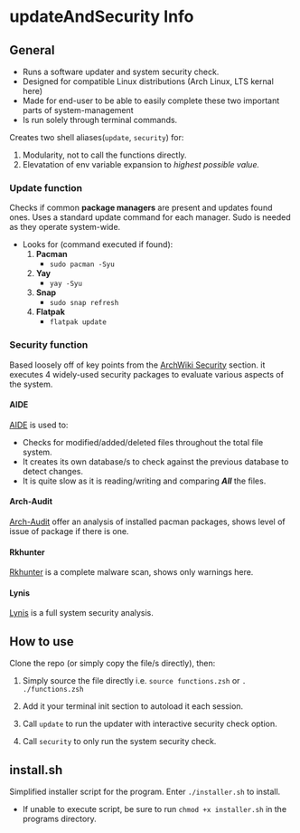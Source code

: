 # updateAndSecurity Info

## General
* Runs a software updater and system security check.
* Designed for compatible Linux distributions (Arch Linux, LTS kernal here)
* Made for end-user to be able to easily complete these two important parts of system-management
* Is run solely through terminal commands.

Creates two shell aliases(`update`, `security`) for:
1. Modularity, not to call the functions directly.
2. Elevatation of env variable expansion to *highest possible value.*

### Update function
Checks if common **package managers** are present and updates found ones.
Uses a standard update command for each manager. Sudo is needed as they operate system-wide.
* Looks for (command executed if found):
    1. **Pacman**
        * `sudo pacman -Syu`
    2. **Yay**
        * `yay -Syu`
    3. **Snap**
        * `sudo snap refresh`
    4. **Flatpak**
        * `flatpak update`

### Security function
Based loosely off of key points from the [ArchWiki Security](https://wiki.archlinux.org/title/Security) section.
it executes 4 widely-used security packages to evaluate various aspects of the system.
#### AIDE
[AIDE](https://aide.github.io/) 
is used to:
* Checks for modified/added/deleted files throughout the total file system.
* It creates its own database/s to check against the previous database to detect changes.
* It is quite slow as it is reading/writing and comparing ***All*** the files.
#### Arch-Audit
[Arch-Audit](https://github.com/ilpianista/arch-audit)
offer an analysis of installed pacman packages, shows level of issue of package if there is one.
#### Rkhunter
[Rkhunter](http://rkhunter.sourceforge.net/)
is a complete malware scan, shows only warnings here.
#### Lynis
[Lynis](https://github.com/CISOfy/Lynis)
is a full system security analysis.

## How to use
Clone the repo (or simply copy the file/s directly), then:
1. Simply source the file directly i.e. `source functions.zsh` or `. ./functions.zsh`
2. Add it your terminal init section to autoload it each session.

3. Call `update` to run the updater with interactive security check option.
4. Call `security` to only run the system security check.

## install.sh
Simplified installer script for the program. Enter `./installer.sh` to install.
* If unable to execute script, be sure to run `chmod +x installer.sh` in the programs directory.
